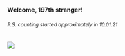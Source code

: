 #### Welcome, 197th stranger!

###### <sup>P.S. counting started approximately in 10.01.21</sup>

<img src="https://kraftwerk28.pp.ua/vcnt.png"></img>
